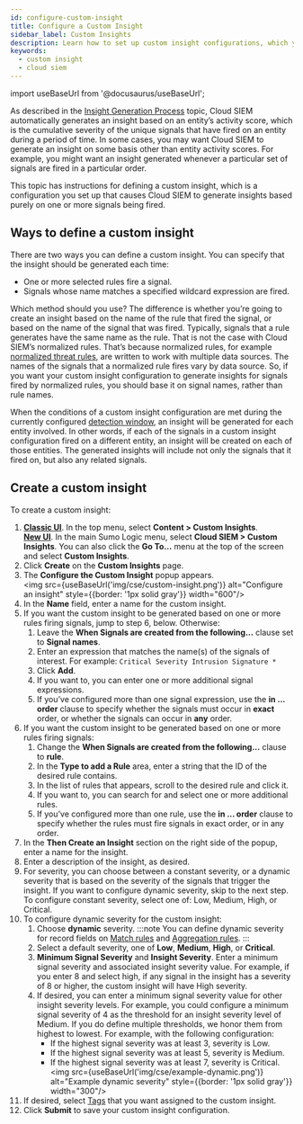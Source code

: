 ```yaml
---
id: configure-custom-insight
title: Configure a Custom Insight
sidebar_label: Custom Insights
description: Learn how to set up custom insight configurations, which you can use to automatically generate insights on some basis other than entity activity scores.
keywords:
  - custom insight
  - cloud siem
---
```


import useBaseUrl from '@docusaurus/useBaseUrl';

As described in the [Insight Generation Process](/docs/cse/get-started-with-cloud-siem/insight-generation-process/) topic, Cloud SIEM automatically generates an insight based on an entity’s activity score, which is the cumulative severity of the unique signals that have fired on an entity during a period of time. In some cases, you may want Cloud SIEM to generate an insight on some basis other than entity activity scores. For example, you might want an insight generated whenever a particular set of signals are fired in a particular order. 

This topic has instructions for defining a custom insight, which is a configuration you set up that causes Cloud SIEM to generate insights based purely on one or more signals being fired. 

## Ways to define a custom insight

There are two ways you can define a custom insight. You can specify that the insight should be generated each time:

* One or more selected rules fire a signal.
* Signals whose name matches a specified wildcard expression are fired. 

Which method should you use? The difference is whether you’re going to create an insight based on the name of the rule that fired the signal, or based on the name of the signal that was fired. Typically, signals that a rule generates have the same name as the rule. That is not the case with Cloud SIEM’s normalized rules. That’s because normalized rules, for example [normalized threat rules](/docs/cse/rules/normalized-threat-rules/), are written to work with multiple data sources. The names of the signals that a normalized rule fires vary by data source. So, if you want your custom insight configuration to generate insights for signals fired by normalized rules, you should base it on signal names, rather than rule names.

When the conditions of a custom insight configuration are met during the currently configured [detection window](/docs/cse/records-signals-entities-insights/set-insight-generation-window-threshold/), an insight will be generated for each entity involved. In other words, if each of the signals in a custom insight configuration fired on a different entity, an insight will be created on each of those entities. The generated insights will include not only the signals that it fired on, but also any related signals. 
 
## Create a custom insight

To create a custom insight:

1. [**Classic UI**](/docs/get-started/sumo-logic-ui-classic). In the top menu, select **Content > Custom Insights**. <br/>[**New UI**](/docs/get-started/sumo-logic-ui). In the main Sumo Logic menu, select **Cloud SIEM > Custom Insights**. You can also click the **Go To...** menu at the top of the screen and select **Custom Insights**.  
2. Click **Create** on the **Custom Insights** page.
3. The **Configure the Custom Insight** popup appears. <br/><img src={useBaseUrl('img/cse/custom-insight.png')} alt="Configure an insight" style={{border: '1px solid gray'}} width="600"/>
4. In the **Name** field, enter a name for the custom insight.
5. If you want the custom insight to be generated based on one or more rules firing signals, jump to step 6, below. Otherwise: 
   1. Leave the **When Signals are created from the following...** clause set to **Signal names**.
   2. Enter an expression that matches the name(s) of the signals of interest. For example: `Critical Severity Intrusion Signature *`
   3. Click **Add**.
   4. If you want to, you can enter one or more additional signal expressions.
   5. If you’ve configured more than one signal expression, use the **in ... order** clause to specify whether the signals must occur in **exact** order, or whether the signals can occur in **any** order. 
6. If you want the custom insight to be generated based on one or more rules firing signals:
   1. Change the **When Signals are created from the following...** clause to **rule**. 
   2. In the **Type to add a Rule** area, enter a string that the ID of the desired rule contains.
   3. In the list of rules that appears, scroll to the desired rule and click it.
   4. If you want to, you can search for and select one or more additional rules.
   5. If you’ve configured more than one rule, use the **in ... order** clause to specify whether the rules must fire signals in exact order, or in any order. 
7. In the **Then Create an Insight** section on the right side of the popup, enter a name for the insight.
8. Enter a description of the insight, as desired.
9. For severity, you can choose between a constant severity, or a dynamic severity that is based on the severity of the signals that trigger the insight. If you want to configure dynamic severity, skip to the next step. To configure constant severity, select one of: Low, Medium, High, or Critical. 
10. To configure dynamic severity for the custom insight:
    1. Choose **dynamic** severity.
          :::note
          You can define dynamic severity for record fields on [Match rules](/docs/cse/rules/write-match-rule#configure-then-create-a-signal-settings) and [Aggregation rules](/docs/cse/rules/write-aggregation-rule/#configure-then-create-a-signal-settings). 
          :::
    1. Select a default severity, one of **Low**, **Medium**, **High**, or **Critical**. 
    1. **Minimum Signal Severity** and **Insight Severity**. Enter a minimum signal severity and associated insight severity value. For example, if you enter 8 and select high, if any signal in the insight has a severity of 8 or higher, the custom insight will have High severity. 
    1. If desired, you can enter a minimum signal severity value for other insight severity levels. For example, you could configure a minimum signal severity of 4 as the threshold for an insight severity level of Medium. If you do define multiple thresholds, we honor them from highest to lowest. For example, with the following configuration:
       * If the highest signal severity was at least 3, severity is Low.
       * If the highest signal severity was at least 5, severity is Medium.
       * If the highest signal severity was at least 7, severity is Critical.
      <br/><img src={useBaseUrl('img/cse/example-dynamic.png')} alt="Example dynamic severity" style={{border: '1px solid gray'}} width="300"/>
11. If desired, select [Tags](/docs/cse/records-signals-entities-insights/tags-insights-signals-entities-rules/) that you want assigned to the custom insight. 
12. Click **Submit** to save your custom insight configuration.
